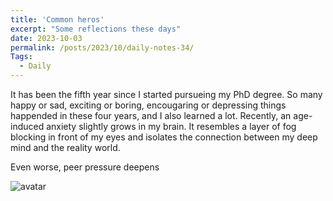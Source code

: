 ```yaml
---
title: 'Common heros'
excerpt: "Some reflections these days"
date: 2023-10-03
permalink: /posts/2023/10/daily-notes-34/
Tags:
  - Daily
---
```


It has been the fifth year since I started pursueing my PhD degree. So many happy or sad, exciting or boring, encougaring or depressing things happended in these four years, and I also learned a lot. 
Recently, an age-induced anxiety slightly grows in my brain. It resembles a layer of fog blocking in front of my eyes and isolates the connection between my deep mind and the reality world. 

Even worse, peer pressure deepens 

![avatar](https://raw.githubusercontent.com/Wendong-Huo/Wendong-Huo.github.io/master/images/posts/2023/2023-09-21-32.jpg)


